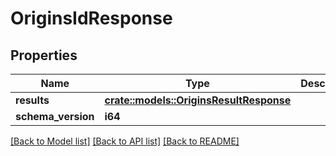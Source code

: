 # OriginsIdResponse

## Properties

Name | Type | Description | Notes
------------ | ------------- | ------------- | -------------
**results** | [**crate::models::OriginsResultResponse**](OriginsResultResponse.md) |  | 
**schema_version** | **i64** |  | 

[[Back to Model list]](../README.md#documentation-for-models) [[Back to API list]](../README.md#documentation-for-api-endpoints) [[Back to README]](../README.md)


